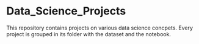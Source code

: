 # Data_Science_Projects

This repository contains projects on various data science concpets. Every project is grouped in its folder with the dataset and the notebook.
